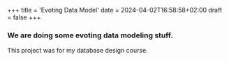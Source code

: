 +++
title = 'Evoting Data Model'
date = 2024-04-02T16:58:58+02:00
draft = false
+++

### We are doing some evoting data modeling stuff.

This project was for my database design course.
